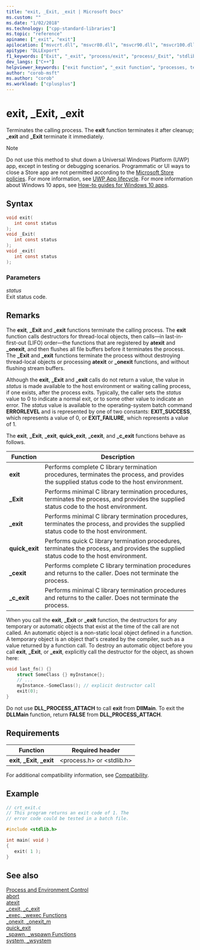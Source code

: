 ```yaml
---
title: "exit, _Exit, _exit | Microsoft Docs"
ms.custom: ""
ms.date: "1/02/2018"
ms.technology: ["cpp-standard-libraries"]
ms.topic: "reference"
apiname: ["_exit", "exit"]
apilocation: ["msvcrt.dll", "msvcr80.dll", "msvcr90.dll", "msvcr100.dll", "msvcr100_clr0400.dll", "msvcr110.dll", "msvcr110_clr0400.dll", "msvcr120.dll", "msvcr120_clr0400.dll", "ucrtbase.dll", "api-ms-win-crt-runtime-l1-1-0.dll"]
apitype: "DLLExport"
f1_keywords: ["Exit", "_exit", "process/exit", "process/_Exit", "stdlib/exit", "stdlib/_Exit"]
dev_langs: ["C++"]
helpviewer_keywords: ["exit function", "_exit function", "processes, terminating", "function calls, terminating", "process termination, calling"]
author: "corob-msft"
ms.author: "corob"
ms.workload: ["cplusplus"]
---
```

# exit, _Exit, _exit

Terminates the calling process. The **exit** function terminates it after cleanup; **_exit** and **_Exit** terminate it immediately.

> [!NOTE]
> Do not use this method to shut down a Universal Windows Platform (UWP) app, except in testing or debugging scenarios. Programmatic or UI ways to close a Store app are not permitted according to the [Microsoft Store policies](/legal/windows/agreements/store-policies). For more information, see [UWP App lifecycle](/windows/uwp/launch-resume/app-lifecycle). For more information about Windows 10 apps, see [How-to guides for Windows 10 apps](https://developer.microsoft.com/en-us/windows/apps).

## Syntax

```C
void exit(
   int const status
);
void _Exit(
   int const status
);
void _exit(
   int const status
);
```

### Parameters

*status*<br/>
Exit status code.

## Remarks

The **exit**, **_Exit** and **_exit** functions terminate the calling process. The **exit** function calls destructors for thread-local objects, then calls—in last-in-first-out (LIFO) order—the functions that are registered by **atexit** and **_onexit**, and then flushes all file buffers before it terminates the process. The **_Exit** and **_exit** functions terminate the process without destroying thread-local objects or processing **atexit** or **_onexit** functions, and without flushing stream buffers.

Although the **exit**, **_Exit** and **_exit** calls do not return a value, the value in *status* is made available to the host environment or waiting calling process, if one exists, after the process exits. Typically, the caller sets the *status* value to 0 to indicate a normal exit, or to some other value to indicate an error. The *status* value is available to the operating-system batch command **ERRORLEVEL** and is represented by one of two constants: **EXIT_SUCCESS**, which represents a value of 0, or **EXIT_FAILURE**, which represents a value of 1.

The **exit**, **_Exit**, **_exit**, **quick_exit**, **_cexit**, and **_c_exit** functions behave as follows.

|Function|Description|
|--------------|-----------------|
|**exit**|Performs complete C library termination procedures, terminates the process, and provides the supplied status code to the host environment.|
|**_Exit**|Performs minimal C library termination procedures, terminates the process, and provides the supplied status code to the host environment.|
|**_exit**|Performs minimal C library termination procedures, terminates the process, and provides the supplied status code to the host environment.|
|**quick_exit**|Performs quick C library termination procedures, terminates the process, and provides the supplied status code to the host environment.|
|**_cexit**|Performs complete C library termination procedures and returns to the caller. Does not terminate the process.|
|**_c_exit**|Performs minimal C library termination procedures and returns to the caller. Does not terminate the process.|

When you call the **exit**,  **_Exit** or **_exit** function, the destructors for any temporary or automatic objects that exist at the time of the call are not called. An automatic object is a non-static local object defined in a function. A temporary object is an object that's created by the compiler, such as a value returned by a function call. To destroy an automatic object before you call **exit**, **_Exit**, or **_exit**, explicitly call the destructor for the object, as shown here:

```cpp
void last_fn() {}
    struct SomeClass {} myInstance{};
    // ...
    myInstance.~SomeClass(); // explicit destructor call
    exit(0);
}
```

Do not use **DLL_PROCESS_ATTACH** to call **exit** from **DllMain**. To exit the **DLLMain** function, return **FALSE** from **DLL_PROCESS_ATTACH**.

## Requirements

|Function|Required header|
|--------------|---------------------|
|**exit**, **_Exit**, **_exit**|\<process.h> or \<stdlib.h>|

For additional compatibility information, see [Compatibility](../../c-runtime-library/compatibility.md).

## Example

```C
// crt_exit.c
// This program returns an exit code of 1. The
// error code could be tested in a batch file.

#include <stdlib.h>

int main( void )
{
   exit( 1 );
}
```

## See also

[Process and Environment Control](../../c-runtime-library/process-and-environment-control.md)<br/>
[abort](abort.md)<br/>
[atexit](atexit.md)<br/>
[_cexit, _c_exit](cexit-c-exit.md)<br/>
[_exec, _wexec Functions](../../c-runtime-library/exec-wexec-functions.md)<br/>
[_onexit, _onexit_m](onexit-onexit-m.md)<br/>
[quick_exit](quick-exit1.md)<br/>
[_spawn, _wspawn Functions](../../c-runtime-library/spawn-wspawn-functions.md)<br/>
[system, _wsystem](system-wsystem.md)<br/>
